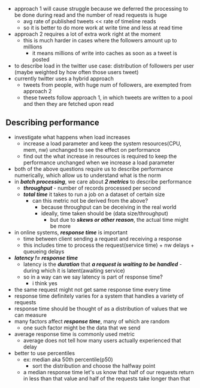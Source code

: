 - approach 1 will cause struggle because we deferred the processing to be done during read and the number of read requests is huge
	- avg rate of published tweets << rate of timeline reads
	- so it is better to do more work at write time and less at read time
- approach 2 requires a lot of extra work right at the moment
	- this is much harder in cases where the followers amount up to millions
		- it means millions of write into caches as soon as a tweet is posted
- to describe load in the twitter use case: distribution of followers per user (maybe weighted by how often those users tweet)
- currently twitter uses a hybrid approach
	- tweets from people, with huge num of followers, are exempted from approach 2
	- these tweets follow approach 1, in which tweets are written to a pool and then they are fetched upon read

## Describing performance
- investigate what happens when load increases
	- increase a load parameter and keep the system resources(CPU, mem, nw) unchanged to see the effect on performance
	- find out the what increase in resources is required to keep the performance unchanged when we increase a load parameter
- both of the above questions require us to describe performance numerically, which allow us to understand what is the norm
- in ***batch processing***, we care about ***2 metrics*** to describe performance
	- ***throughput*** - number of records processed per second
	- ***total time*** it takes to run a job on a dataset of certain size
		- can this metric not be derived from the above?
			- because throughput can be deceiving in the real world
			- ideally, time taken should be (data size/throughput)
				- but due to ***skews or other reason***, the actual time might be more
- in online systems, ***response time*** is important
	- time between client sending a request and receiving a response
	- this includes time to process the request(service time) + nw delays + queueing delays 
- ***latency != response time***
	- latency is the ***duration*** that ***a request is waiting to be handled*** - during which it is latent(awaiting service)
	- so in a way can we say latency is part of response time?
		- i think yes
- the same request might not get same response time every time
- response time definitely varies for a system that handles a variety of requests
- response time should be thought of as a distribution of values that we can measure
- many factors affect ***response* *time***, many of which are random
	- one such factor might be the data that we send
- average response time is commonly used metric
	- average does not tell how many users actually experienced that delay
- better to use percentiles
	- ex: median aka 50th percentile(p50)
		- sort the distribution and choose the halfway point
	- a median response time let's us know that half of our requests return in less than that value and half of the requests take longer than that
